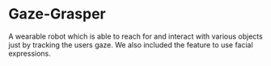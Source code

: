 # Gaze-Grasper
A wearable robot which is able to reach for and interact with various objects just by tracking the users gaze. We also included the feature to use facial expressions.
